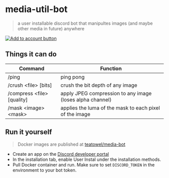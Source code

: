 # media-util-bot
> a user installable discord bot that manipultes images (and maybe other media in future) anywhere

<a href="https://discord.com/oauth2/authorize?client_id=1340081114919862344">
  <img alt="Add to account button" src="https://img.shields.io/badge/discord%20bot-add%20to%20account-%23a6d189?style=for-the-badge&logo=discord&logoColor=%238caaee&labelColor=%23414559">
</a>

## Things it can do

| Command | Function                                                  |
| --------|-----------------------------------------------------------|
| /ping   | ping pong                                                 |
| /crush \<file> [bits] | crush the bit depth of any image                          |
| /compress \<file> [quality] | apply JPEG compression to any image (loses alpha channel) |
| /mask \<image> \<mask> | applies the luma of the mask to each pixel of the image   |

## Run it yourself
> Docker images are published at [teatowel/media-bot](https://hub.docker.com/r/teatowel/media-bot)

- Create an app on the [Discord developer portal](https://discord.com/developers)
- In the installation tab, enable User Instal under the installation methods.
- Pull Docker container and run. Make sure to set `DISCORD_TOKEN` in the environment to your bot token.
